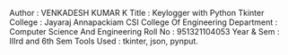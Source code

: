 Author     : VENKADESH KUMAR K
Title      : Keylogger with Python Tkinter
College    : Jayaraj Annapackiam CSI College Of Engineering
Department : Computer Science And Engineering
Roll No    : 951321104053
Year & Sem : IIIrd and 6th Sem
Tools Used : tkinter, json, pynput.
